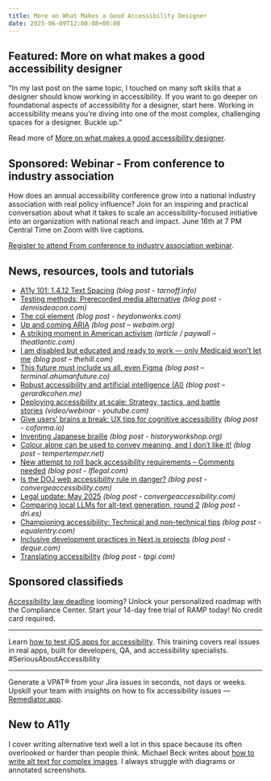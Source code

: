 ```yaml
---
title: More on What Makes a Good Accessibility Designer
date: 2025-06-09T12:00:08+00:00
---
```


## Featured: More on what makes a good accessibility designer

"In my last post on the same topic, I touched on many soft skills that a designer should know working in accessibility. If you want to go deeper on foundational aspects of accessibility for a designer, start here. Working in accessibility means you’re diving into one of the most complex, challenging spaces for a designer. Buckle up."

Read more of [More on what makes a good accessibility designer](https://davidakennedy.com/blog/more-on-what-makes-a-good-accessibility-designer/).

## Sponsored: Webinar - From conference to industry association

How does an annual accessibility conference grow into a national industry association with real policy influence? Join for an inspiring and practical conversation about what it takes to scale an accessibility-focused initiative into an organization with national reach and impact. June 16th at 7 PM Central Time on Zoom with live captions.

[Register to attend From conference to industry association webinar](https://us02web.zoom.us/webinar/register/3217455096971/WN_p2ZmnnPfT56lWJ8T1KMlOw).

## News, resources, tools and tutorials

- [A11y 101: 1.4.12 Text Spacing](https://tarnoff.info/2025/05/19/a11y-101-1-4-12-text-spacing/) *(blog post - tarnoff.info)*
- [Testing methods: Prerecorded media alternative](https://www.dennisdeacon.com/web/accessibility/testing-methods-prerecorded-media-alternative/) *(blog post - dennisdeacon.com)*
- [The col element](https://heydonworks.com/article/the-col-element/) *(blog post - heydonworks.com)*
- [Up and coming ARIA](https://webaim.org/blog/up-and-coming-aria/) *(blog post – webaim.org)*
- [A striking moment in American activism](https://www.theatlantic.com/culture/archive/2025/05/deaf-president-now-documentary-film-review/682877/) *(article / paywall – theatlantic.com)*
- [I am disabled but educated and ready to work — only Medicaid won’t let me](https://thehill.com/opinion/healthcare/5316425-i-am-disabled-but-educated-and-ready-to-work-only-medicaid-wont-let-me/) *(blog post – thehill.com)*
- [This future must include us all, even Figma](https://terminal.ahumanfuture.co/posts/2025-05-12/this-future-must-include-us-all-even-figma/) *(blog post – terminal.ahumanfuture.co)*
- [Robust accessibility and artificial intelligence (AI)](https://gerardkcohen.me/writing/2025/robust-accessibility-ai.html) *(blog post – gerardkcohen.me)*
- [Deploying accessibility at scale: Strategy, tactics, and battle stories](https://www.youtube.com/watch?v=qqcxaUpGJb0) *(video/webinar - youtube.com)*
- [Give users’ brains a break: UX tips for cognitive accessibility](https://coforma.io/perspectives/give-users-brains-a-break-ux-tips-for-cognitive-accessibility) *(blog post - coforma.io)*
- [Inventing Japanese braille](https://www.historyworkshop.org.uk/disability-history/inventing-japanese-braille/) *(blog post - historyworkshop.org)*
- [Colour alone can be used to convey meaning, and I don’t like it!](https://www.tempertemper.net/blog/colour-alone-can-be-used-to-convey-meaning-and-i-dont-like-it) *(blog post - tempertemper.net)*
- [New attempt to roll back accessibility requirements – Comments needed](https://www.lflegal.com/2025/06/energy-department-rollback/) *(blog post - lflegal.com)*
- [Is the DOJ web accessibility rule in danger?](https://convergeaccessibility.com/2025/06/02/doj-web-accessibility-rule-in-danger/) *(blog post - convergeaccessibility.com)*
- [Legal update: May 2025](https://convergeaccessibility.com/2025/06/02/legal-update-may-2025/) *(blog post - convergeaccessibility.com)*
- [Comparing local LLMs for alt-text generation, round 2](https://dri.es/comparing-local-llms-for-alt-text-generation-round-2) *(blog post - dri.es)*
- [Championing accessibility: Technical and non-technical tips](https://equalentry.com/championing-accessibility/) *(blog post - equalentry.com)*
- [Inclusive development practices in Next.js projects](https://www.deque.com/blog/inclusive-development-practices-in-next-js-projects/) *(blog post - deque.com)*
- [Translating accessibility](https://www.tpgi.com/translating-accessibility/) *(blog post - tpgi.com)*

## Sponsored classifieds

[Accessibility law deadline](https://accessibleweb.com/pricing/?utm_source=a11y_weekly&utm_medium=ad&utm_campaign=a11y_top_ad) looming? Unlock your personalized roadmap with the Compliance Center. Start your 14-day free trial of RAMP today! No credit card required.

---

Learn [how to test iOS apps for accessibility](http://abra.id/a11yacademy). This training covers real issues in real apps, built for developers, QA, and accessibility specialists. #SeriousAboutAccessibility

---

Generate a VPAT® from your Jira issues in seconds, not days or weeks. Upskill your team with insights on how to fix accessibility issues — [Remediator.app](https://remediator.app/).

## New to A11y

I cover writing alternative text well a lot in this space because its often overlooked or harder than people think. Michael Beck writes about [how to write alt text for complex images](https://afixt.com/how-to-write-alt-text-for-complex-images-a-guide-to-clarity-and-accessibility/). I always struggle with diagrams or annotated screenshots.

